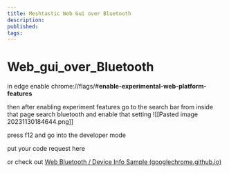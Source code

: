 ```yaml
---
title: Meshtastic Web Gui over Bluetooth
description: 
published: 
tags:
---
```

# Web_gui_over_Bluetooth

in edge enable chrome://flags/#**enable-experimental-web-platform-features**

then after enabling experiment features go to the search bar from inside that page search bluetooth and enable that setting
![[Pasted image 20231130184644.png]]


press f12 and go into the developer mode

put your code request here


or check out [Web Bluetooth / Device Info Sample (googlechrome.github.io)](https://googlechrome.github.io/samples/web-bluetooth/device-info.html?allDevices=true)